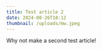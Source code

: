 ```yaml
---
title: Test article 2
date: 2024-08-26T18:12
thumbnail: /uploads/mw.jpeg
---
```


Why not make a second test article!
